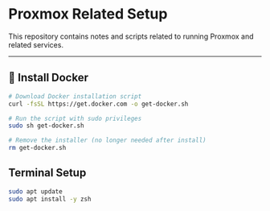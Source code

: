 # Proxmox Related Setup

This repository contains notes and scripts related to running Proxmox and related services.

---

## 🚀 Install Docker

```bash
# Download Docker installation script
curl -fsSL https://get.docker.com -o get-docker.sh

# Run the script with sudo privileges
sudo sh get-docker.sh

# Remove the installer (no longer needed after install)
rm get-docker.sh
```


## Terminal Setup


```bash
sudo apt update
sudo apt install -y zsh
```
